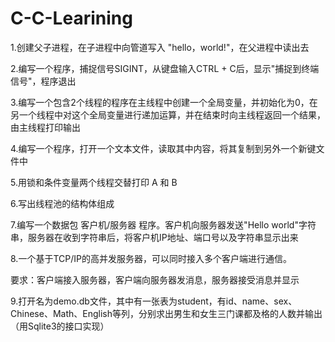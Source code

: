 # C-C-Learining
1.创建父子进程，在子进程中向管道写入 "hello，world!"，在父进程中读出去

2.编写一个程序，捕捉信号SIGINT，从键盘输入CTRL + C后，显示"捕捉到终端信号"，程序退出

3.编写一个包含2个线程的程序在主线程中创建一个全局变量，并初始化为0，在另一个线程中对这个全局变量进行递加运算，并在结束时向主线程返回一个结果，由主线程打印输出

4.编写一个程序，打开一个文本文件，读取其中内容，将其复制到另外一个新键文件中

5.用锁和条件变量两个线程交替打印 A 和 B

6.写出线程池的结构体组成

7.编写一个数据包 客户机/服务器 程序。客户机向服务器发送"Hello world"字符串，服务器在收到字符串后，将客户机IP地址、端口号以及字符串显示出来

8.一个基于TCP/IP的高并发服务器，可以同时接入多个客户端进行通信。

要求：客户端接入服务器，客户端向服务器发消息，服务器接受消息并显示

9.打开名为demo.db文件，其中有一张表为student，有id、name、sex、Chinese、Math、English等列，分别求出男生和女生三门课都及格的人数并输出（用Sqlite3的接口实现）

